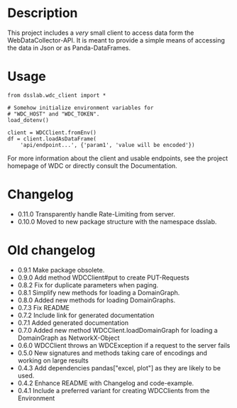 # Description
This project includes a *very* small client to access data form 
the WebDataCollector-API. It is meant to provide a simple means 
of accessing the data in Json or as Panda-DataFrames.

# Usage

```
from dsslab.wdc_client import *

# Somehow initialize environment variables for 
# "WDC_HOST" and "WDC_TOKEN". 
load_dotenv()

client = WDCClient.fromEnv()
df = client.loadAsDataFrame(
	'api/endpoint...', {'param1', 'value will be encoded'})
```

For more information about the client and usable endpoints, 
see the project homepage of WDC or directly consult the Documentation.

# Changelog
- 0.11.0	Transparently handle Rate-Limiting from server.
- 0.10.0	Moved to new package structure with the namespace dsslab.

# Old changelog 
- 0.9.1		Make package obsolete.
- 0.9.0		Add method WDCClient#put to create PUT-Requests
- 0.8.2		Fix for duplicate parameters when paging.
- 0.8.1		Simplify new methods for loading a DomainGraph.
- 0.8.0		Added new methods for loading DomainGraphs.
- 0.7.3		Fix README
- 0.7.2		Include link for generated documentation
- 0.7.1 	Added generated documentation
- 0.7.0		Added new method WDCClient.loadDomainGraph for loading a DomainGraph as NetworkX-Object
- 0.6.0		WDCClient throws an WDCException if a request to the server fails
- 0.5.0		New signatures and methods taking care of encodings and working on large results
- 0.4.3		Add dependencies pandas["excel, plot"] as they are likely to be used.
- 0.4.2		Enhance README with Changelog and code-example.
- 0.4.1		Include a preferred variant for creating WDCClients from the Environment	